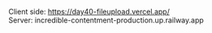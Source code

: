 Client side: https://day40-fileupload.vercel.app/  
Server: incredible-contentment-production.up.railway.app
